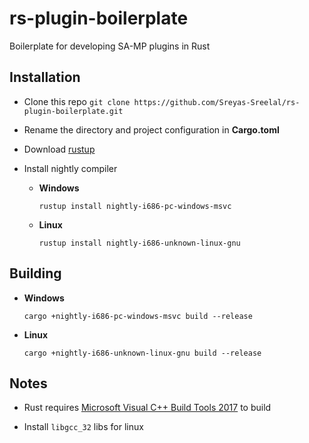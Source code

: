 # rs-plugin-boilerplate
Boilerplate for developing SA-MP plugins in Rust

## Installation
* Clone this repo
    `git clone https://github.com/Sreyas-Sreelal/rs-plugin-boilerplate.git`

* Rename the directory and project configuration in **Cargo.toml**

* Download [rustup](https://win.rustup.rs)
* Install nightly compiler 
    
    * **Windows**

        `rustup install nightly-i686-pc-windows-msvc`
    * **Linux**

        `rustup install nightly-i686-unknown-linux-gnu`
## Building
* **Windows**
    
    `cargo +nightly-i686-pc-windows-msvc build --release`
* **Linux**
    
    `cargo +nightly-i686-unknown-linux-gnu build --release`

## Notes
* Rust requires  [Microsoft Visual C++ Build Tools 2017](https://www.visualstudio.com/downloads/#build-tools-for-visual-studio-2017) to build

* Install `libgcc_32` libs for linux   

